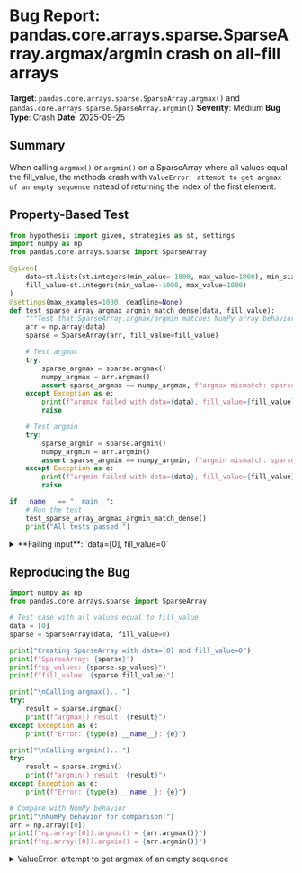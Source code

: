 # Bug Report: pandas.core.arrays.sparse.SparseArray.argmax/argmin crash on all-fill arrays

**Target**: `pandas.core.arrays.sparse.SparseArray.argmax()` and `pandas.core.arrays.sparse.SparseArray.argmin()`
**Severity**: Medium
**Bug Type**: Crash
**Date**: 2025-09-25

## Summary

When calling `argmax()` or `argmin()` on a SparseArray where all values equal the fill_value, the methods crash with `ValueError: attempt to get argmax of an empty sequence` instead of returning the index of the first element.

## Property-Based Test

```python
from hypothesis import given, strategies as st, settings
import numpy as np
from pandas.core.arrays.sparse import SparseArray

@given(
    data=st.lists(st.integers(min_value=-1000, max_value=1000), min_size=1, max_size=100),
    fill_value=st.integers(min_value=-1000, max_value=1000)
)
@settings(max_examples=1000, deadline=None)
def test_sparse_array_argmax_argmin_match_dense(data, fill_value):
    """Test that SparseArray.argmax/argmin matches NumPy array behavior"""
    arr = np.array(data)
    sparse = SparseArray(arr, fill_value=fill_value)

    # Test argmax
    try:
        sparse_argmax = sparse.argmax()
        numpy_argmax = arr.argmax()
        assert sparse_argmax == numpy_argmax, f"argmax mismatch: sparse={sparse_argmax}, numpy={numpy_argmax}"
    except Exception as e:
        print(f"argmax failed with data={data}, fill_value={fill_value}")
        raise

    # Test argmin
    try:
        sparse_argmin = sparse.argmin()
        numpy_argmin = arr.argmin()
        assert sparse_argmin == numpy_argmin, f"argmin mismatch: sparse={sparse_argmin}, numpy={numpy_argmin}"
    except Exception as e:
        print(f"argmin failed with data={data}, fill_value={fill_value}")
        raise

if __name__ == "__main__":
    # Run the test
    test_sparse_array_argmax_argmin_match_dense()
    print("All tests passed!")
```

<details>

<summary>
**Failing input**: `data=[0], fill_value=0`
</summary>
```
argmax failed with data=[0], fill_value=0
argmax failed with data=[0], fill_value=0
argmax failed with data=[0], fill_value=0
Traceback (most recent call last):
  File "/home/npc/pbt/agentic-pbt/worker_/40/hypo.py", line 35, in <module>
    test_sparse_array_argmax_argmin_match_dense()
    ~~~~~~~~~~~~~~~~~~~~~~~~~~~~~~~~~~~~~~~~~~~^^
  File "/home/npc/pbt/agentic-pbt/worker_/40/hypo.py", line 6, in test_sparse_array_argmax_argmin_match_dense
    data=st.lists(st.integers(min_value=-1000, max_value=1000), min_size=1, max_size=100),
               ^^^
  File "/home/npc/miniconda/lib/python3.13/site-packages/hypothesis/core.py", line 2124, in wrapped_test
    raise the_error_hypothesis_found
  File "/home/npc/pbt/agentic-pbt/worker_/40/hypo.py", line 17, in test_sparse_array_argmax_argmin_match_dense
    sparse_argmax = sparse.argmax()
  File "/home/npc/miniconda/lib/python3.13/site-packages/pandas/core/arrays/sparse/array.py", line 1678, in argmax
    return self._argmin_argmax("argmax")
           ~~~~~~~~~~~~~~~~~~~^^^^^^^^^^
  File "/home/npc/miniconda/lib/python3.13/site-packages/pandas/core/arrays/sparse/array.py", line 1658, in _argmin_argmax
    _candidate = non_nan_idx[func(non_nans)]
                             ~~~~^^^^^^^^^^
  File "/home/npc/miniconda/lib/python3.13/site-packages/numpy/_core/fromnumeric.py", line 1341, in argmax
    return _wrapfunc(a, 'argmax', axis=axis, out=out, **kwds)
  File "/home/npc/miniconda/lib/python3.13/site-packages/numpy/_core/fromnumeric.py", line 57, in _wrapfunc
    return bound(*args, **kwds)
ValueError: attempt to get argmax of an empty sequence
Falsifying example: test_sparse_array_argmax_argmin_match_dense(
    data=[0],
    fill_value=0,
)
Explanation:
    These lines were always and only run by failing examples:
        /home/npc/miniconda/lib/python3.13/site-packages/numpy/_core/fromnumeric.py:58
```
</details>

## Reproducing the Bug

```python
import numpy as np
from pandas.core.arrays.sparse import SparseArray

# Test case with all values equal to fill_value
data = [0]
sparse = SparseArray(data, fill_value=0)

print("Creating SparseArray with data=[0] and fill_value=0")
print(f"SparseArray: {sparse}")
print(f"sp_values: {sparse.sp_values}")
print(f"fill_value: {sparse.fill_value}")

print("\nCalling argmax()...")
try:
    result = sparse.argmax()
    print(f"argmax() result: {result}")
except Exception as e:
    print(f"Error: {type(e).__name__}: {e}")

print("\nCalling argmin()...")
try:
    result = sparse.argmin()
    print(f"argmin() result: {result}")
except Exception as e:
    print(f"Error: {type(e).__name__}: {e}")

# Compare with NumPy behavior
print("\nNumPy behavior for comparison:")
arr = np.array([0])
print(f"np.array([0]).argmax() = {arr.argmax()}")
print(f"np.array([0]).argmin() = {arr.argmin()}")
```

<details>

<summary>
ValueError: attempt to get argmax of an empty sequence
</summary>
```
Creating SparseArray with data=[0] and fill_value=0
SparseArray: [0]
Fill: 0
IntIndex
Indices: array([], dtype=int32)

sp_values: []
fill_value: 0

Calling argmax()...
Error: ValueError: attempt to get argmax of an empty sequence

Calling argmin()...
Error: ValueError: attempt to get argmin of an empty sequence

NumPy behavior for comparison:
np.array([0]).argmax() = 0
np.array([0]).argmin() = 0
```
</details>

## Why This Is A Bug

This violates expected behavior because `argmax()` and `argmin()` should return the index of the maximum/minimum value in the array, consistent with NumPy's behavior. When all values are equal (including the case where all values equal the fill_value), NumPy returns 0 (the first index), but SparseArray crashes instead.

The crash occurs because:
1. When all array values equal the fill_value, the sparse representation stores no non-fill values, so `sp_values` is empty
2. The `_argmin_argmax` method (line 1648 in `/pandas/core/arrays/sparse/array.py`) attempts to find the argmax/argmin of these sparse values
3. After filtering out NaN values, it calls `func(non_nans)` on line 1658, where `non_nans` is empty
4. NumPy's `argmax()` and `argmin()` raise a ValueError when called on an empty array
5. This error is not caught, causing the method to crash rather than handling this edge case

This is inconsistent with NumPy arrays where `np.array([0]).argmax()` returns `0`, not an error. The SparseArray implementation should handle the case where all values are fill values and return an appropriate index (typically 0 for the first element).

## Relevant Context

The bug is located in the `_argmin_argmax` method at line 1648-1672 of `/home/npc/pbt/agentic-pbt/envs/pandas_env/lib/python3.13/site-packages/pandas/core/arrays/sparse/array.py`. The method doesn't handle the edge case where `sp_values` is empty (all values are fill_value).

Key observations:
- The sparse representation is working correctly - when all values equal fill_value, storing no sparse values is the expected optimization
- The issue is purely in the argmax/argmin implementation not handling this valid sparse state
- The fix should ensure consistency with NumPy behavior, where argmax/argmin of an array with all equal values returns the first index

## Proposed Fix

```diff
--- a/pandas/core/arrays/sparse/array.py
+++ b/pandas/core/arrays/sparse/array.py
@@ -1654,6 +1654,11 @@ class SparseArray(OpsMixin, PandasObject, ExtensionArray):
         idx = np.arange(values.shape[0])
         non_nans = values[~mask]
         non_nan_idx = idx[~mask]
+
+        # Handle case where all values are fill_value (empty sparse values)
+        if len(non_nans) == 0:
+            # Return first fill_value location if it exists, otherwise 0
+            return self._first_fill_value_loc() if self._first_fill_value_loc() != -1 else 0

         _candidate = non_nan_idx[func(non_nans)]
         candidate = index[_candidate]
```
